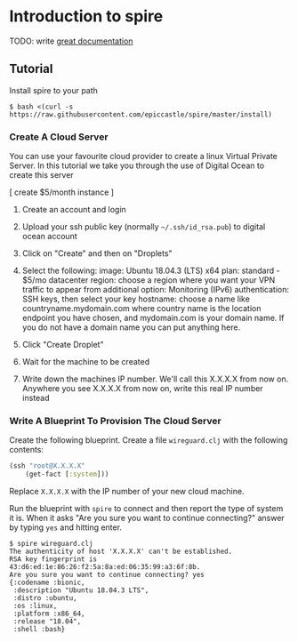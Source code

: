 # Introduction to spire

TODO: write [great documentation](http://jacobian.org/writing/what-to-write/)

## Tutorial

Install spire to your path

    $ bash <(curl -s https://raw.githubusercontent.com/epiccastle/spire/master/install)

### Create A Cloud Server

You can use your favourite cloud provider to create a linux Virtual Private Server. In this tutorial we take you through the use of Digital Ocean to create this server

[ create $5/month instance ]

 1. Create an account and login

 2. Upload your ssh public key (normally `~/.ssh/id_rsa.pub`) to digital ocean account

 3. Click on "Create" and then on "Droplets"

 4. Select the following:
     image: Ubuntu 18.04.3 (LTS) x64
     plan: standard - $5/mo
     datacenter region: choose a region where you want your VPN traffic to appear from
     additional option: Monitoring (IPv6)
     authentication: SSH keys, then select your key
     hostname: choose a name like countryname.mydomain.com where country name is the location endpoint you have chosen, and mydomain.com is your domain name. If you do not have a domain name you can put anything here.

 5. Click "Create Droplet"

 6. Wait for the machine to be created

 7. Write down the machines IP number. We'll call this X.X.X.X from now on. Anywhere you see X.X.X.X from now on, write this real IP number instead

### Write A Blueprint To Provision The Cloud Server

Create the following blueprint. Create a file `wireguard.clj` with the following contents:

```clojure
(ssh "root@X.X.X.X"
    (get-fact [:system]))
```

Replace `X.X.X.X` with the IP number of your new cloud machine.

Run the blueprint with `spire` to connect and then report the type of system it is. When it asks "Are you sure you want to continue connecting?" answer by typing `yes` and hitting enter.

    $ spire wireguard.clj
    The authenticity of host 'X.X.X.X' can't be established.
    RSA key fingerprint is 43:d6:ed:1e:86:26:f2:5a:8a:ed:06:35:99:a3:6f:8b.
    Are you sure you want to continue connecting? yes
    {:codename :bionic,
     :description "Ubuntu 18.04.3 LTS",
     :distro :ubuntu,
     :os :linux,
     :platform :x86_64,
     :release "18.04",
     :shell :bash}
